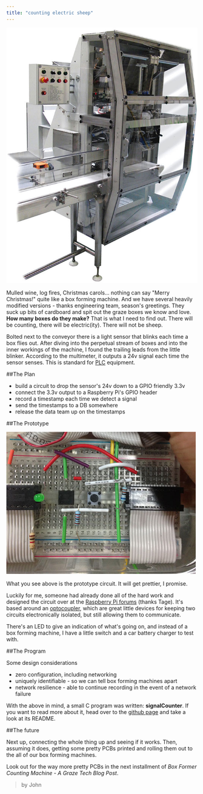 ```yaml
---
title: "counting electric sheep"
---
```


![box former][boxformer]

Mulled wine, log fires, Christmas carols... nothing can say "Merry Christmas!" quite like a box forming machine. And we have several heavily modified versions - thanks engineering team, season's greetings. They suck up bits of cardboard and spit out the graze boxes we know and love. **How many boxes do they make?** That is what I need to find out. There will be counting, there will be electric(ity). There will not be sheep.

Bolted next to the conveyor there is a light sensor that blinks each time a box flies out. After diving into the perpetual stream of boxes and into the inner workings of the machine, I found the trailing leads from the little blinker. According to the multimeter, it outputs a 24v signal each time the sensor senses. This is standard for [PLC](http://en.wikipedia.org/wiki/Programmable_logic_controller) equipment.

##The Plan


* build a circuit to drop the sensor's 24v down to a GPIO friendly 3.3v
* connect the 3.3v output to a Raspberry Pi's GPIO header
* record a timestamp each time we detect a signal
* send the timestamps to a DB somewhere
* release the data team up on the timestamps

##The Prototype

![breadboard][prototype]

What you see above is the prototype circuit. It will get prettier, I promise.

Luckily for me, someone had already done all of the hard work and designed the circuit over at the [Raspberry Pi forums](http://www.raspberrypi.org/forums/viewtopic.php?f=44&t=42938) (thanks Tage). It's based around an [optocoupler](http://en.wikipedia.org/wiki/Opto-isolator), which are great little devices for keeping two circuits electronically isolated, but still allowing them to communicate.

There's an LED to give an indication of what's going on, and instead of a box forming machine, I have a little switch and a car battery charger to test with.

##The Program

Some design considerations

* zero configuration, including networking
* uniquely identifiable - so we can tell box forming machines apart
* network resilience - able to continue recording in the event of a network failure

With the above in mind, a small C program was written: **signalCounter**. If you want to read more about it, head over to the [github page](https://github.com/graze/signalCounter/) and take a look at its README.

##The future

Next up, connecting the whole thing up and seeing if it works. Then, assuming it does, getting some pretty PCBs printed and rolling them out to the all of our box forming machines.

Look out for the way more pretty PCBs in the next installment of *Box Former Counting Machine - A Graze Tech Blog Post*.

>by John

[boxFormer]: /content/images/2014/12/box-former-1.jpg
[prototype]: /content/images/2014/Aug/breadboard-1.jpg